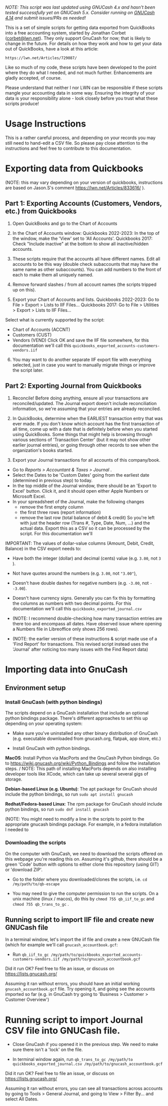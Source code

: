 *NOTE: This script was last updated using GNUCash 4.x and hasn't been tested successfully yet on GNUCash 5.x. Consider running on [GNUCash 4.14](https://github.com/Gnucash/gnucash/releases/tag/4.14) and submit issues/PRs as needed!*

This is a set of simple scripts for getting data exported from QuickBooks into a free accounting system, started by Jonathan Corbet (corbet@lwn.net). They only support GnuCash for now; that is likely to change in the future.  For details on how they work and how to get your data out of QuickBooks, have a look at this article:

    https://lwn.net/Articles/729087/

Like so much of my code, these scripts have been developed to the point where they do what I needed, and not much further. Enhancements are gladly accepted, of course.

Please understand that neither I nor LWN can be responsible if these scripts mangle your accounting data in some way.  Ensuring the integrity of your data is your responsibility alone - look closely before you trust what these scripts produce!

# Usage Instructions

This is a rather careful process, and depending on your records you may still need to hand-edit a CSV file. So please pay close attention to the instructions and feel free to contribute to this documentation.

# Exporting data from Quickbooks

(NOTE: this may vary depending on your version of quickbooks, instructions are based on Jason.S's comment https://lwn.net/Articles/833616/ ).

## Part 1: Exporting Accounts (Customers, Vendors, etc.) from Quickbooks

1. Open QuickBooks and go to the Chart of Accounts

2. In the Chart of Accounts window:
Quickbooks 2022-2023: In the top of the window, make the 'View' set to 'All Accounts'.
Quickbooks 2017: Check "Include inactive" at the bottom to show all inactive/hidden accounts.

3. These scripts require that the accounts all have different names. Edit all accounts to be this way (double check subaccounts that may have the same name as other subaccounts). You can add numbers to the front of each to make them all uniquely named.

4. Remove forward slashes / from all account names (the scripts tripped up on this).

5. Export your Chart of Accounts and lists. 
Quickbooks 2022-2023: Go to File > Export > Lists to IIF Files... 
Quickbooks 2017: Go to File > Utilities > Export > Lists to IIF Files...

Select what is currently supported by the script: 
- Chart of Accounts (ACCNT)
- Customers (CUST)
- Vendors (VEND)
Click OK and save the IIF file somewhere, for this documentation we'll call this `quickbooks_exported_accounts-customers-vendors.iif`

6. You may want to do another separate IIF export file with everything selected, just in case you want to manually migrate things or improve the script later.

## Part 2: Exporting Journal from Quickbooks
  
1. Reconcile! Before doing anything, ensure all your transactions are reconciled/updated. The Journal export doesn't include reconciliation information, so we're assuming that your entries are already reconciled.

2. In QuickBooks, determine when the EARLIEST transaction entry that was ever made. If you don't know which account has the first transaction of all time, come up with a date that is definitely before when you started using QuickBooks. Some things that might help is browsing through various sections of 'Transaction Center' (but it may not show other earlier journal entries), or going through other records to see when the organization's books started.

2. Export your Journal transactions for all accounts of this company/book.
 
- Go to _Reports > Accountant & Taxes > Journal_ . 
- Select the Dates to be 'Custom Dates' going from the earliest date (determined in previous step) to today.
- In the top middle of the Journal window, there should be an 'Export to Excel' button. Click it, and it should open either Apple Numbers or Microsoft Excel.
- In your spreadsheet of the Journal, make the following changes 
  - remove the first empty column
  - the first three rows (report information)
  - remove the last row (total balance of debit & credit)
So you're left with just the header row (Trans #,	Type, Date, Num, ...) and the actual data. Export this as a CSV so it can be processed by the script. For this documentation we'll 

IMPORTANT: The values of dollar-value columns (Amount, Debit, Credit, Balance) in the CSV export needs to:
  - Have both the integer (dollar) and decimal (cents) value (e.g. `3.00`, not `3` ).
  - Not have quotes around the numbers (e.g. `3.00`, not `"3.00"`), 
  - Doesn't have double dashes for negative numbers (e.g. `-3.00`, not `--3.00`).
  - Doesn't have currency signs.
Generally you can fix this by formatting the columns as numbers with two decimal points. For this documentation we'll call this `quickbooks_exported_journal.csv`
 
- (NOTE: I recommend double-checking how many transaction entries are there too and encompass all dates. Have observed issue where opening a Numbers file in Libreoffice only shows 256 rows).

- (NOTE: the earlier version of these instructions & script made use of a 'Find Report' for transactions. This revised script instead uses the 'Journal' after noticing too many issues with the Find Report data)

# Importing data into GnuCash

## Environment setup

### Install GnuCash (with python bindings)

The scripts depend on a GnuCash installation that include an optional python bindings package. There's different approaches to set this up depending on your operating system:

- Make sure you've uninstalled any other binary distribution of GnuCash (e.g. executable downloaded from gnucash.org, flatpak, app store, etc.)

- Install GnuCash with python bindings.

**MacOS**: Install Python via MacPorts and the GnuCash Python bindings. Go to https://wiki.gnucash.org/wiki/Python_Bindings and follow the installation steps. /
NOTE: This path of installing MacPorts depends on also installing developer tools like XCode, which can take up several several gigs of storage.

**Debian-based Linux (e.g. Ubuntu)**: The apt package for GnuCash should include the python bindings, so run `sudo apt install gnucash`

**Redhat/Fedora-based Linux**: The rpm package for GnuCash should include python bindings, so run `sudo dnf install gnucash` 

(NOTE: You might need to modify a line in the scripts to point to the appropriate gnucash bindings package. For example, in a fedora installation I needed to 

### Downloading the scripts
On the computer with GnuCash, we need to download the scripts offered on this webpage you're reading this on. Assuming it's github, there should be a green 'Code' button with options to either clone this repository (using GIT) or 'download ZIP'.

- Go to the folder where you downloaded/clones the scripts, i.e. `cd /my/path/to/qb-escape`

- You may need to give the computer permission to run the scripts. On a unix machine (linux / macos), do this by `chmod 755 qb_iif_to_gc` and `chmod 755 qb_trans_to_gc` .

## Running script to import IIF file and create new GNUCash file

In a terminal window, let's import the iif file and create a new GNUCash file (which for example we'll call `gnucash_accountbook.gcf`:

- Run `qb_iif_to_gc /my/path/to/quickbooks_exported_accounts-customers-vendors.iif /my/path/to/gnucash_accountbook.gcf`

Did it run OK? Feel free to file an issue, or discuss on https://lists.gnucash.org/

Assuming it ran without errors, you should have an initial working `gnucash_accountbook.gcf` file. Try opening it, and going see the accounts imported so far (e.g. in GnuCash try going to 'Business > Customer > Customer Overview')

# Running script to import Journal CSV file into GNUCash file.

- Close GnuCash if you opened it in the previous step. We need to make sure there isn't a 'lock' on the file.

- In terminal window again, run `qb_trans_to_gc /my/path/to quickbooks_exported_journal.csv /my/path/to/gnucash_accountbook.gcf`

Did it run OK? Feel free to file an issue, or discuss on https://lists.gnucash.org/

Assuming it ran without errors,  you can see all transactions across accounts by going to Tools > General Journal, and going to View > Filter By... and select All Dates. 
